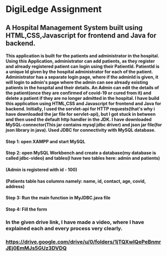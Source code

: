 # DigiLedge Assignment
## A Hospital Management System built using HTML,CSS,Javascript for frontend and Java for backend.
#### This application is built for the patients and administrator in the hospital. Using this Application, administrator can add patients, as they register and already registered patient can login using their PatientId. PatientId is a unique Id given by the hospital administrator for each of the patient. Administrator has a separate login page, where if the adminId is given, it will login to admin's page where the admin can see already existing patients in the hospital and their details. An Admin can edit the details of the patient(once they are confirmed of covid-19 or cured from it) and delete a patient if they are no longer admitted in the hospital. I have build this application using HTML,CSS and Javascript for frontend and Java for backend. Initially, I used the servlet-api for HTTP requests(that's why i have downloaded the jar file for servlet-api), but I got stuck in between and then used the default http handler in the JDK. I have downloaded MySQL-connector(This jar contains mysql jdbc driver) and json jar file(for json library in java). Used JDBC for connectivity with MySQL database.
#### Step 1: open XAMPP and start MySQL
#### Step 2: open MySQL Workbench and create a database(my database is called jdbc-video) and tables(I have two tables here: admin and patients)
#### (Admin is registered with id - 100)
#### (Patients table has columns namely: name, id, contact, age, covid, address)
#### Step 3: Run the main function in MyJDBC.java file
#### Step 4: Fill the form


### In the given drive link, I have made a video, where I have explained each and every process very clearly.
### https://drive.google.com/drive/u/0/folders/1jTQXwlQePeBnmrJEj0EmMJs5GUz3DVDQ
